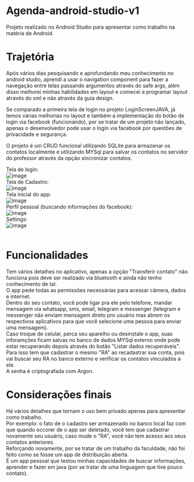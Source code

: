 # Agenda-android-studio-v1

Projeto realizado no Android Studio para apresentar como trabalho na matéria de Android. <br />

# Trajetória

Após vários dias pesquisando e aprofundando meu conhecimento no android studio, aprendi a usar o navigation component para fazer a navegação entre telas passando argumentos através do safe args, além disso melhorei minhas habilidades em layout e comecei a programar layout através do xml e não através da guia design. <br />

Se comparado a primeira tela de login no projeto LoginScreenJAVA, já temos várias melhorias no layout e também a implementação do botão de login via facebook (funcionando), por se tratar de um projeto não lançado, apenas o desenvolvedor pode usar o login via facebook por questões de privacidade e segurança. <br />

O projeto é um CRUD funcional utilizando SQLite para armazenar os contatos localmente e utilizando MYSql para salvar os contatos no servidor do professor através da opção sincronizar contatos. <br />

Tela de login: 
<br />
![image](https://user-images.githubusercontent.com/73067717/124794613-95816000-df25-11eb-871a-00d072d8fd61.png) 
<br />
Tela de Cadastro: 
<br />
![image](https://user-images.githubusercontent.com/73067717/124795219-31ab6700-df26-11eb-89cb-1a246ced0b74.png) 
<br />
Tela inicial do app: 
<br />
![image](https://user-images.githubusercontent.com/73067717/124795371-57387080-df26-11eb-9c3b-0639a1ede1ba.png)
<br />
Perfil pessoal (buscando informações do facebook): 
<br />
![image](https://user-images.githubusercontent.com/73067717/124796228-4ccaa680-df27-11eb-8053-5f26e4b9e857.png)
<br />
Settings: 
<br /> 
![image](https://user-images.githubusercontent.com/73067717/124796376-7a175480-df27-11eb-9b0a-fa16cca10e2a.png)
<br />
<br />
# Funcionalidades
Tem vários detalhes no aplicativo, apenas a opção "Transferir contato" não funciona pois deve ser realizado via bluetooth e ainda não tenho conhecimento de tal. <br />
O app pede todas as permissões necessárias para acessar câmera, dados e internet. <br />
Dentro do seu contato, você pode ligar pra ele pelo telefone, mandar mensagem via whatsapp, sms, email, telegram e messenger (telegram e messenger não enviam mensagem direto pro usuário mas abrem os respectivos aplicativos para que você selecione uma pessoa para enviar uma mensagem). <br />
Caso troque de celular, perca seu aparelho ou desinstale o app, suas inforamções ficam salvas no banco de dados MYSql externo onde pode estar recuperando depois através do botão "Listar dados recuperáveis". Para isso tem que cadastrar o mesmo "RA" ao recadastrar sua conta, pois vai buscar seu RA no banco externo e verificar os contatos vinculados a ele. 
<br />
A senha é criptografada com Argon.
# Considerações finais
Há vários detalhes que tornam o uso bem privado apenas para apresentar como trabalho. <br />
Por exemplo: o fato de o cadastro ser armazenado no banco local faz com que quando occorer de o app ser deletado, você tem que cadastrar novamente seu usuário, caso mude o "RA", você não tem acesso aos seus contatos anteriores. <br />
Reforçando novamente, por se tratar de um trabalho da faculdade, não foi feito como se fosse um app de distribuição aberta.
<br />
É um app pessoal que testou minhas capacidades de buscar informações, aprender e fazer em java (por se tratar de uma linguagem que tive pouco contato).
